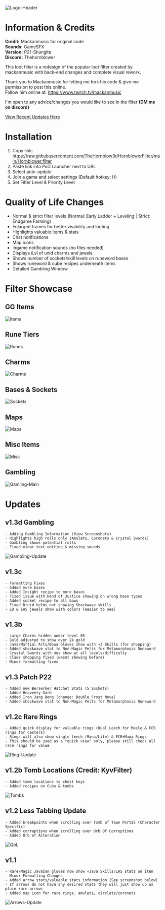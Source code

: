 ![Logo-Header](https://github.com/TheHornblow3r/HornblowerFilter/assets/17283160/f44b8e9d-5109-4d16-93b1-dcabd52966db)

# Information & Credits
**Credit:** Mackanmusic for original code<br>
**Sounds:** GameSFX<br>
**Version:** P21-Shungite<br>
**Discord:** Thehornblower

This loot filter is a redesign of the popular loot filter created by mackanmusic with back-end changes and complete visual rework.

Thank you to Mackanmusic for letting me fork his code & give me permission to post this online.<br>
Follow him online at: https://www.twitch.tv/mackanmusic

I'm open to any advice/changes you would like to see in the filter **(DM me on discord)**

[View Recent Updates Here](https://github.com/TheHornblow3r/Pandemonium?tab=readme-ov-file#updates)

# Installation

1. Copy link: https://raw.githubusercontent.com/TheHornblow3r/HornblowerFilter/main/Hornblower.filter
2. Paste link into PoD Launcher next to URL
3. Select auto-update
4. Join a game and select settings (Default hotkey: H)
5. Set Filter Level & Priority Level

# Quality of Life Changes #

+ Normal & strict filter levels (Normal: Early Ladder + Leveling | Strict: Endgame Farming)
+ Enlarged frames for better visability and looting
+ Highlights valuable items & stats
+ Chat notifications
+ Map icons
+ Ingame notification sounds (no files needed)
+ Displays iLvl of unid charms and jewels
+ Shows number of sockets/skill levels on runeword bases
+ Shows runeword & cube recipes underneath items
+ Detailed Gambling Window

# Filter Showcase

## GG Items ##
![items](https://github.com/TheHornblow3r/HornblowerFilter/assets/17283160/09caa1dc-2298-4e0b-975d-25689ab11828)


## Rune Tiers ##
![Runes](https://github.com/TheHornblow3r/HornblowerFilter/assets/17283160/8a4fad57-1f3e-461c-9241-70e52dae440d)

## Charms ##
![Charms](https://github.com/TheHornblow3r/HornblowerFilter/assets/17283160/5adf7057-e768-44d6-b824-7c34e1031851)

## Bases & Sockets ##
![Sockets](https://github.com/TheHornblow3r/HornblowerFilter/assets/17283160/3ad3f01e-39d7-4d7c-b5b4-2582d72dcf80)

## Maps ##
![Maps](https://github.com/TheHornblow3r/HornblowerFilter/assets/17283160/335ab1ca-656e-419b-837a-a76aa0bee659)

## Misc Items ##
![Misc](https://github.com/TheHornblow3r/HornblowerFilter/assets/17283160/eb1d2f5a-24fa-4d8e-b051-ba3546c5dbd3)

## Gambling ##
![Gamling-Main](https://github.com/user-attachments/assets/3420cc2e-c05d-4826-801c-cfd3f2bc9226)


# Updates #

## v1.3d Gambling ##
```
- Adding Gambling Information (View Screenshots)
- Highlights high rolls only (Amulets, Coronets & Crystal Swords)
- Gambling shows potential rolls
- Fixed minor text editing & missing sounds
```
![Gambling-Update](https://github.com/user-attachments/assets/7a77d881-f2c5-4a40-9d62-1749b57a130f)

## v1.3c ##
```
- Formatting Fixes
- Added more bases
- Added Insight recipe to more bases
- Fixed issue with Hand of Justice showing on wrong base types
- Added socket recipe to all bows
- Fixed Druid helms not showing Shockwave skills
- ED & IAS jewels show with colors (easier to see)
```

## v1.3b ##
```
- Large Charms hidden under level 80
- Gold adjusted to show over 2k gold
- Java/Martial Arts/Bowa Gloves show with +3 Skills (for shopping)
- Added shockwave stat to Non-Magic Pelts for Metamorphosis Runeword
- Crystal Swords with 4os show at all levels/difficulty
- Claws shopping fixed (wasnt showing before)
- Minor formatting fixes
```

## v1.3 Patch P22 ##
```
- Added new Berserker Hatchet Stats (5 Sockets)
- Added Heavenly Garb
- Added Iron Jang Bong (change: Double Frost Nova)
- Added shockwave stat to Non-Magic Pelts for Metamorphosis Runeword
```
## v1.2c Rare Rings ##
```
- Added quick display for valuable rings (Dual Leech for Meele & FCR rings for casters)
- Rings will also show single leech (Mana/Life) & FCR+Mana Rings
- This should be used as a "quick view" only, please still check all rare rings for value
```

![Ring-Update](https://github.com/user-attachments/assets/19a75f90-8266-41ae-8582-59c48306a482)

## v1.2b Tomb Locations (Credit: KyvFilter) ##
```
- Added tomb locations to chest keys
- Added recipes on Cube & tombs
```

![Tombs](https://github.com/user-attachments/assets/881853ec-0a50-405c-9e11-ab6f0bd680ac)

## v1.2 Less Tabbing Update ##
```
- Added breakpoints when scrolling over Tomb of Town Portal (Character Specific)
- Added corruptions when scrolling over Orb Of Corruptions
- Added Orb of Alteration
```

![QoL](https://github.com/user-attachments/assets/d47a5776-1e7c-48ec-9534-a41dca0714d6)

## v1.1 ##
```
- Rare/Magic Javazon gloves now show +Java Skills/IAS stats on item
- Minor Formatting Changes
- Added arrow stats/valuable stats information (See screenshot below)
- If arrows do not have any desired stats they will just show up as plain rare arrows
- Added map icon for rare rings, amulets, circlets/coronets
```

![Arrows-Update](https://github.com/TheHornblow3r/Pandemonium/assets/17283160/3dd4d7a5-dd5b-44db-99e6-d27498d312c8)
</details>

